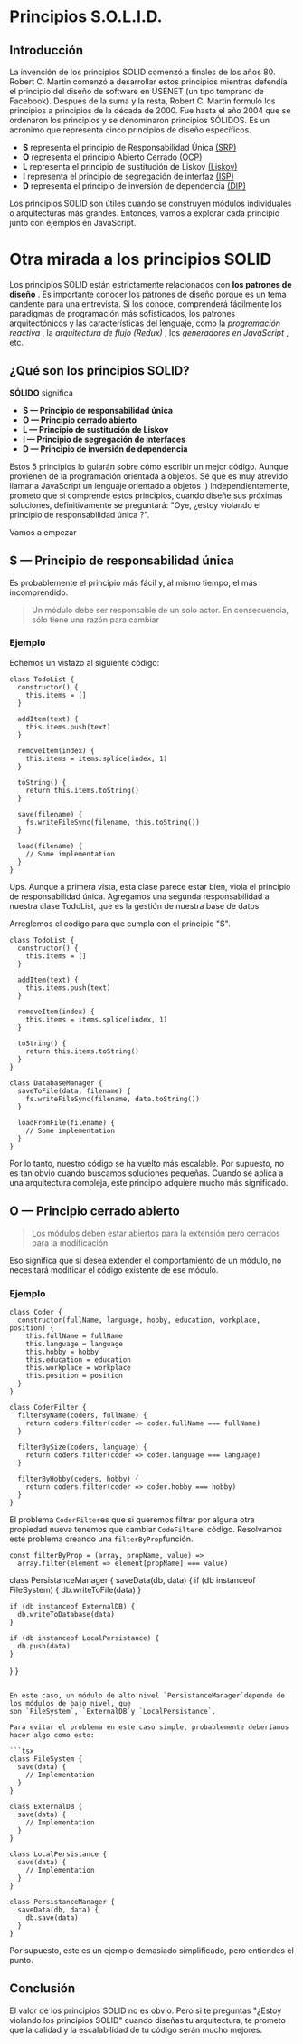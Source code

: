 # Principios S.O.L.I.D.

## Introducción

La invención de los principios SOLID comenzó a finales de los años 80. Robert C. Martin comenzó a desarrollar estos principios mientras defendía el principio del diseño de software en USENET (un tipo temprano de Facebook). Después de la suma y la resta, Robert C. Martin formuló los principios a principios de la década de 2000. Fue hasta el año 2004 que se ordenaron los principios y se denominaron principios SÓLIDOS. Es un acrónimo que representa cinco principios de diseño específicos.

- **S** representa el principio de Responsabilidad Única [(SRP)](https://github.com/VictorHugoAguilar/javascript-design-patterns/blob/main/solid/SRP.md)	
- **O** representa el principio Abierto Cerrado [(OCP)](https://github.com/VictorHugoAguilar/javascript-design-patterns/blob/main/solid/OCP.md)
- **L** representa el principio de sustitución de Liskov [(Liskov)](https://github.com/VictorHugoAguilar/javascript-design-patterns/blob/main/solid/LISKOV.md)
- **I** representa el principio de segregación de interfaz [(ISP)](https://github.com/VictorHugoAguilar/javascript-design-patterns/blob/main/solid/ISP.md)
- **D** representa el principio de inversión de dependencia [(DIP)](https://github.com/VictorHugoAguilar/javascript-design-patterns/blob/main/solid/DIP.md)

Los principios SOLID son útiles cuando se construyen módulos individuales o arquitecturas más grandes. Entonces, vamos a explorar cada principio junto con ejemplos en JavaScript.

# Otra mirada a los principios SOLID

Los principios SOLID están estrictamente relacionados con **los patrones de diseño** . Es importante conocer los patrones de diseño porque es un tema candente para una entrevista. Si los conoce, comprenderá fácilmente los paradigmas de programación más sofisticados, los patrones arquitectónicos y las características del lenguaje, como la *programación reactiva* , la *arquitectura de flujo (Redux)* , los *generadores en JavaScript* , etc.

## ¿Qué son los principios SOLID?

**SÓLIDO** significa

- **S — Principio de responsabilidad única**
- **O — Principio cerrado abierto**
- **L — Principio de sustitución de Liskov**
- **I — Principio de segregación de interfaces**
- **D — Principio de inversión de dependencia**

Estos 5 principios lo guiarán sobre cómo escribir un mejor código. Aunque provienen de la programación orientada a objetos. Sé que es muy atrevido llamar a JavaScript un lenguaje orientado a objetos :) Independientemente, prometo que si comprende estos principios, cuando diseñe sus próximas soluciones, definitivamente se preguntará: "Oye, ¿estoy violando el principio de responsabilidad única ?".

Vamos a empezar

## **S — Principio de responsabilidad única**

Es probablemente el principio más fácil y, al mismo tiempo, el más incomprendido.

> Un módulo debe ser responsable de un solo actor. En consecuencia, sólo tiene una razón para cambiar
> 

### Ejemplo

Echemos un vistazo al siguiente código:

```tsx
class TodoList {
  constructor() {
    this.items = []
  }

  addItem(text) {
    this.items.push(text)
  }

  removeItem(index) {
    this.items = items.splice(index, 1)
  }

  toString() {
    return this.items.toString()
  }

  save(filename) {
    fs.writeFileSync(filename, this.toString())
  }

  load(filename) {
    // Some implementation
  }
}
```

Ups. Aunque a primera vista, esta clase parece estar bien, viola el principio de responsabilidad única. Agregamos una segunda responsabilidad a nuestra clase TodoList, que es la gestión de nuestra base de datos.

Arreglemos el código para que cumpla con el principio "S".

```tsx
class TodoList {
  constructor() {
    this.items = []
  }

  addItem(text) {
    this.items.push(text)
  }

  removeItem(index) {
    this.items = items.splice(index, 1)
  }

  toString() {
    return this.items.toString()
  }
}

class DatabaseManager {
  saveToFile(data, filename) {
    fs.writeFileSync(filename, data.toString())
  }

  loadFromFile(filename) {
    // Some implementation
  }
}
```

Por lo tanto, nuestro código se ha vuelto más escalable. Por supuesto, no es tan obvio cuando buscamos soluciones pequeñas. Cuando se aplica a una arquitectura compleja, este principio adquiere mucho más significado.

## **O — Principio cerrado abierto**

> Los módulos deben estar abiertos para la extensión pero cerrados para la modificación
> 

Eso significa que si desea extender el comportamiento de un módulo, no necesitará modificar el código existente de ese módulo.

### Ejemplo

```tsx
class Coder {
  constructor(fullName, language, hobby, education, workplace, position) {
    this.fullName = fullName
    this.language = language
    this.hobby = hobby
    this.education = education
    this.workplace = workplace
    this.position = position
  }
}

class CoderFilter {
  filterByName(coders, fullName) {
    return coders.filter(coder => coder.fullName === fullName)
  }

  filterBySize(coders, language) {
    return coders.filter(coder => coder.language === language)
  }

  filterByHobby(coders, hobby) {
    return coders.filter(coder => coder.hobby === hobby)
  }
}
```

El problema `CoderFilter`es que si queremos filtrar por alguna otra propiedad nueva tenemos que cambiar `CodeFilter`el código. Resolvamos este problema creando una `filterByProp`función.

```tsx
const filterByProp = (array, propName, value) =>
  array.filter(element => element[propName] === value)
```
class PersistanceManager {
  saveData(db, data) {
    if (db instanceof FileSystem) {
      db.writeToFile(data)
    }

    if (db instanceof ExternalDB) {
      db.writeToDatabase(data)
    }

    if (db instanceof LocalPersistance) {
      db.push(data)
    }
  }
}
```

En este caso, un módulo de alto nivel `PersistanceManager`depende de los módulos de bajo nivel, que son `FileSystem`, `ExternalDB`y `LocalPersistance`.

Para evitar el problema en este caso simple, probablemente deberíamos hacer algo como esto:

```tsx
class FileSystem {
  save(data) {
    // Implementation
  }
}

class ExternalDB {
  save(data) {
    // Implementation
  }
}

class LocalPersistance {
  save(data) {
    // Implementation
  }
}

class PersistanceManager {
  saveData(db, data) {
    db.save(data)
  }
}
```

Por supuesto, este es un ejemplo demasiado simplificado, pero entiendes el punto.

## Conclusión

El valor de los principios SOLID no es obvio. Pero si te preguntas "¿Estoy violando los principios SOLID" cuando diseñas tu arquitectura, te prometo que la calidad y la escalabilidad de tu código serán mucho mejores.
